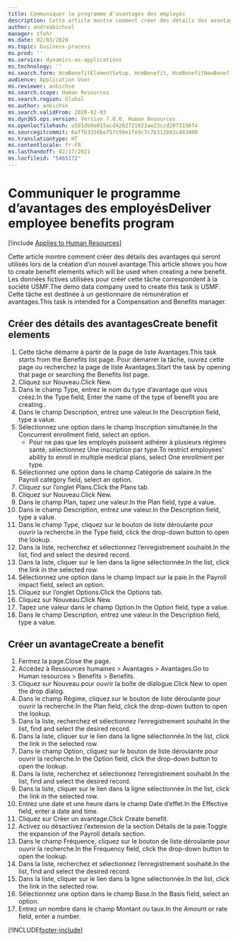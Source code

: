 ```yaml
---
title: Communiquer le programme d’avantages des employés
description: Cette article montre comment créer des détails des avantages qui seront utilisés lors de la création d’un nouvel avantage.
author: andreabichsel
manager: tfehr
ms.date: 02/03/2020
ms.topic: business-process
ms.prod: ''
ms.service: dynamics-ax-applications
ms.technology: ''
ms.search.form: HcmBenefitElementSetup, HcmBenefit, HcmBenefitNewBenefit, HcmBenefitPlanLookup, BenefitWorkspace, HcmBenefitSummaryPart
audience: Application User
ms.reviewer: anbichse
ms.search.scope: Human Resources
ms.search.region: Global
ms.author: anbichse
ms.search.validFrom: 2020-02-03
ms.dyn365.ops.version: Version 7.0.0, Human Resources
ms.openlocfilehash: a581db0a015acd4202721023ae23ccd2073156f4
ms.sourcegitcommit: 6affb3316be757c99e1fe9c7c7b312b93c483408
ms.translationtype: HT
ms.contentlocale: fr-FR
ms.lasthandoff: 02/17/2021
ms.locfileid: "5465172"
---
```

# <a name="deliver-employee-benefits-program"></a><span data-ttu-id="d9ff5-103">Communiquer le programme d’avantages des employés</span><span class="sxs-lookup"><span data-stu-id="d9ff5-103">Deliver employee benefits program</span></span>

[!include [Applies to Human Resources](../includes/applies-to-hr.md)]

<span data-ttu-id="d9ff5-104">Cette article montre comment créer des détails des avantages qui seront utilisés lors de la création d’un nouvel avantage.</span><span class="sxs-lookup"><span data-stu-id="d9ff5-104">This article shows you how to create benefit elements which will be used when creating a new benefit.</span></span> <span data-ttu-id="d9ff5-105">Les données fictives utilisées pour créer cette tâche correspondent à la société USMF.</span><span class="sxs-lookup"><span data-stu-id="d9ff5-105">The demo data company used to create this task is USMF.</span></span> <span data-ttu-id="d9ff5-106">Cette tâche est destinée à un gestionnaire de rémunération et avantages.</span><span class="sxs-lookup"><span data-stu-id="d9ff5-106">This task is intended for a Compensation and Benefits manager.</span></span>


## <a name="create-benefit-elements"></a><span data-ttu-id="d9ff5-107">Créer des détails des avantages</span><span class="sxs-lookup"><span data-stu-id="d9ff5-107">Create benefit elements</span></span>
1. <span data-ttu-id="d9ff5-108">Cette tâche démarre à partir de la page de liste Avantages.</span><span class="sxs-lookup"><span data-stu-id="d9ff5-108">This task starts from the Benefits list page.</span></span> <span data-ttu-id="d9ff5-109">Pour démarrer la tâche, ouvrez cette page ou recherchez la page de liste Avantages.</span><span class="sxs-lookup"><span data-stu-id="d9ff5-109">Start the task by opening that page or searching the Benefits list page.</span></span>
2. <span data-ttu-id="d9ff5-110">Cliquez sur Nouveau.</span><span class="sxs-lookup"><span data-stu-id="d9ff5-110">Click New.</span></span>
3. <span data-ttu-id="d9ff5-111">Dans le champ Type, entrez le nom du type d’avantage que vous créez.</span><span class="sxs-lookup"><span data-stu-id="d9ff5-111">In the Type field, Enter the name of the type of benefit you are creating..</span></span>
4. <span data-ttu-id="d9ff5-112">Dans le champ Description, entrez une valeur.</span><span class="sxs-lookup"><span data-stu-id="d9ff5-112">In the Description field, type a value.</span></span>
5. <span data-ttu-id="d9ff5-113">Sélectionnez une option dans le champ Inscription simultanée.</span><span class="sxs-lookup"><span data-stu-id="d9ff5-113">In the Concurrent enrollment field, select an option.</span></span>
    * <span data-ttu-id="d9ff5-114">Pour ne pas que les employés puissent adhérer à plusieurs régimes santé, sélectionnez Une inscription par type.</span><span class="sxs-lookup"><span data-stu-id="d9ff5-114">To restrict employees' ability to enroll in multiple medical plans, select One enrollment per type.</span></span>  
6. <span data-ttu-id="d9ff5-115">Sélectionnez une option dans le champ Catégorie de salaire.</span><span class="sxs-lookup"><span data-stu-id="d9ff5-115">In the Payroll category field, select an option.</span></span>
7. <span data-ttu-id="d9ff5-116">Cliquez sur l’onglet Plans.</span><span class="sxs-lookup"><span data-stu-id="d9ff5-116">Click the Plans tab.</span></span>
8. <span data-ttu-id="d9ff5-117">Cliquez sur Nouveau.</span><span class="sxs-lookup"><span data-stu-id="d9ff5-117">Click New.</span></span>
9. <span data-ttu-id="d9ff5-118">Dans le champ Plan, tapez une valeur.</span><span class="sxs-lookup"><span data-stu-id="d9ff5-118">In the Plan field, type a value.</span></span>
10. <span data-ttu-id="d9ff5-119">Dans le champ Description, entrez une valeur.</span><span class="sxs-lookup"><span data-stu-id="d9ff5-119">In the Description field, type a value.</span></span>
11. <span data-ttu-id="d9ff5-120">Dans le champ Type, cliquez sur le bouton de liste déroulante pour ouvrir la recherche.</span><span class="sxs-lookup"><span data-stu-id="d9ff5-120">In the Type field, click the drop-down button to open the lookup.</span></span>
12. <span data-ttu-id="d9ff5-121">Dans la liste, recherchez et sélectionnez l’enregistrement souhaité.</span><span class="sxs-lookup"><span data-stu-id="d9ff5-121">In the list, find and select the desired record.</span></span>
13. <span data-ttu-id="d9ff5-122">Dans la liste, cliquer sur le lien dans la ligne sélectionnée.</span><span class="sxs-lookup"><span data-stu-id="d9ff5-122">In the list, click the link in the selected row.</span></span>
14. <span data-ttu-id="d9ff5-123">Sélectionnez une option dans le champ Impact sur la paie.</span><span class="sxs-lookup"><span data-stu-id="d9ff5-123">In the Payroll impact field, select an option.</span></span>
15. <span data-ttu-id="d9ff5-124">Cliquez sur l’onglet Options.</span><span class="sxs-lookup"><span data-stu-id="d9ff5-124">Click the Options tab.</span></span>
16. <span data-ttu-id="d9ff5-125">Cliquez sur Nouveau.</span><span class="sxs-lookup"><span data-stu-id="d9ff5-125">Click New.</span></span>
17. <span data-ttu-id="d9ff5-126">Tapez une valeur dans le champ Option.</span><span class="sxs-lookup"><span data-stu-id="d9ff5-126">In the Option field, type a value.</span></span>
18. <span data-ttu-id="d9ff5-127">Dans le champ Description, entrez une valeur.</span><span class="sxs-lookup"><span data-stu-id="d9ff5-127">In the Description field, type a value.</span></span>

## <a name="create-a-benefit"></a><span data-ttu-id="d9ff5-128">Créer un avantage</span><span class="sxs-lookup"><span data-stu-id="d9ff5-128">Create a benefit</span></span>
1. <span data-ttu-id="d9ff5-129">Fermez la page.</span><span class="sxs-lookup"><span data-stu-id="d9ff5-129">Close the page.</span></span>
2. <span data-ttu-id="d9ff5-130">Accédez à Ressources humaines > Avantages > Avantages.</span><span class="sxs-lookup"><span data-stu-id="d9ff5-130">Go to Human resources > Benefits > Benefits.</span></span>
3. <span data-ttu-id="d9ff5-131">Cliquez sur Nouveau pour ouvrir la boîte de dialogue.</span><span class="sxs-lookup"><span data-stu-id="d9ff5-131">Click New to open the drop dialog.</span></span>
4. <span data-ttu-id="d9ff5-132">Dans le champ Régime, cliquez sur le bouton de liste déroulante pour ouvrir la recherche.</span><span class="sxs-lookup"><span data-stu-id="d9ff5-132">In the Plan field, click the drop-down button to open the lookup.</span></span>
5. <span data-ttu-id="d9ff5-133">Dans la liste, recherchez et sélectionnez l’enregistrement souhaité.</span><span class="sxs-lookup"><span data-stu-id="d9ff5-133">In the list, find and select the desired record.</span></span>
6. <span data-ttu-id="d9ff5-134">Dans la liste, cliquer sur le lien dans la ligne sélectionnée.</span><span class="sxs-lookup"><span data-stu-id="d9ff5-134">In the list, click the link in the selected row.</span></span>
7. <span data-ttu-id="d9ff5-135">Dans le champ Option, cliquez sur le bouton de liste déroulante pour ouvrir la recherche.</span><span class="sxs-lookup"><span data-stu-id="d9ff5-135">In the Option field, click the drop-down button to open the lookup.</span></span>
8. <span data-ttu-id="d9ff5-136">Dans la liste, recherchez et sélectionnez l’enregistrement souhaité.</span><span class="sxs-lookup"><span data-stu-id="d9ff5-136">In the list, find and select the desired record.</span></span>
9. <span data-ttu-id="d9ff5-137">Dans la liste, cliquer sur le lien dans la ligne sélectionnée.</span><span class="sxs-lookup"><span data-stu-id="d9ff5-137">In the list, click the link in the selected row.</span></span>
10. <span data-ttu-id="d9ff5-138">Entrez une date et une heure dans le champ Date d’effet.</span><span class="sxs-lookup"><span data-stu-id="d9ff5-138">In the Effective field, enter a date and time.</span></span>
11. <span data-ttu-id="d9ff5-139">Cliquez sur Créer un avantage.</span><span class="sxs-lookup"><span data-stu-id="d9ff5-139">Click Create benefit.</span></span>
12. <span data-ttu-id="d9ff5-140">Activez ou désactivez l’extension de la section Détails de la paie.</span><span class="sxs-lookup"><span data-stu-id="d9ff5-140">Toggle the expansion of the Payroll details section.</span></span>
13. <span data-ttu-id="d9ff5-141">Dans le champ Fréquence, cliquez sur le bouton de liste déroulante pour ouvrir la recherche.</span><span class="sxs-lookup"><span data-stu-id="d9ff5-141">In the Frequency field, click the drop-down button to open the lookup.</span></span>
14. <span data-ttu-id="d9ff5-142">Dans la liste, recherchez et sélectionnez l’enregistrement souhaité.</span><span class="sxs-lookup"><span data-stu-id="d9ff5-142">In the list, find and select the desired record.</span></span>
15. <span data-ttu-id="d9ff5-143">Dans la liste, cliquer sur le lien dans la ligne sélectionnée.</span><span class="sxs-lookup"><span data-stu-id="d9ff5-143">In the list, click the link in the selected row.</span></span>
16. <span data-ttu-id="d9ff5-144">Sélectionnez une option dans le champ Base.</span><span class="sxs-lookup"><span data-stu-id="d9ff5-144">In the Basis field, select an option.</span></span>
17. <span data-ttu-id="d9ff5-145">Entrez un nombre dans le champ Montant ou taux.</span><span class="sxs-lookup"><span data-stu-id="d9ff5-145">In the Amount or rate field, enter a number.</span></span>



[!INCLUDE[footer-include](../includes/footer-banner.md)]